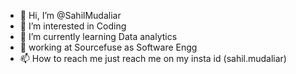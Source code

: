 - 👋 Hi, I’m @SahilMudaliar
- 👀 I’m interested in Coding
- 🌱 I’m currently learning Data analytics
- 💞️ working at Sourcefuse as Software Engg
- 📫 How to reach me just reach me on my insta id (sahil.mudaliar)

<!---
SahilMudaliar/SahilMudaliar is a ✨ special ✨ repository because its `README.md` (this file) appears on your GitHub profile.
You can click the Preview link to take a look at your changes.
--->

